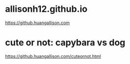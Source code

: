 # allisonh12.github.io
https://github.huangallison.com

# cute or not: capybara vs dog
https://github.huangallison.com/cuteornot.html
